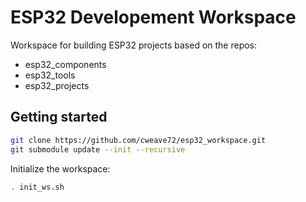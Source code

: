 # ESP32 Developement Workspace

Workspace for building ESP32 projects based on the repos:

* esp32_components
* esp32_tools
* esp32_projects

## Getting started

```bash
git clone https://github.com/cweave72/esp32_workspace.git
git submodule update --init --recursive
```

Initialize the workspace:
```bash
. init_ws.sh
```
